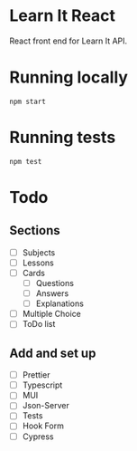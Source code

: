 # Learn It React

React front end for Learn It API.

# Running locally

`npm start`

# Running tests

`npm test`

# Todo

## Sections

- [ ] Subjects
- [ ] Lessons
- [ ] Cards
  - [ ] Questions
  - [ ] Answers
  - [ ] Explanations
- [ ] Multiple Choice
- [ ] ToDo list

## Add and set up

- [ ] Prettier
- [ ] Typescript
- [ ] MUI
- [ ] Json-Server
- [ ] Tests
- [ ] Hook Form
- [ ] Cypress
